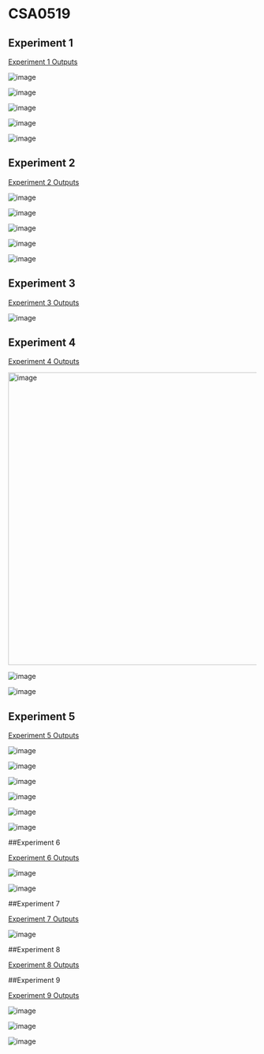 # CSA0519
## Experiment 1

[Experiment 1 Outputs](https://github.com/Monish1811/CSA0519/blob/main/Exp1)

![image](https://user-images.githubusercontent.com/112930023/191204556-f1a9ee38-93a3-40db-bd2c-d4038054ea32.png)

![image](https://user-images.githubusercontent.com/112930023/191208034-6ef32b4e-e0d2-4532-99de-ebbb7ad880ea.png)

![image](https://user-images.githubusercontent.com/112930023/191209999-2bdc2d73-91c0-4a5d-9a22-54d4c2c44b74.png)

![image](https://user-images.githubusercontent.com/112930023/191210500-82da1873-7aa4-4304-8c0a-6045a22ecfbb.png)

![image](https://user-images.githubusercontent.com/112930023/191210859-2a05febc-5a43-4932-bf37-30ba57ed98b8.png)

## Experiment 2

[Experiment 2 Outputs](https://github.com/Monish1811/CSA0519/blob/main/Exp2)

![image](https://user-images.githubusercontent.com/112930023/191272715-c7dcd175-bfc0-4f15-9cdc-993939e848d0.png)

![image](https://user-images.githubusercontent.com/112930023/191272761-bc155bda-2769-4fde-85d2-402a32e19613.png)

![image](https://user-images.githubusercontent.com/112930023/191272778-89d15d3c-8e08-49b5-a48f-68eaacff9e83.png)

![image](https://user-images.githubusercontent.com/112930023/191272835-daa33be2-bedf-4e61-9c76-26553db899f5.png)

![image](https://user-images.githubusercontent.com/112930023/191272898-eddbf826-4e0a-43d6-8874-21c07e2adb93.png)

## Experiment 3

[Experiment 3 Outputs](https://github.com/Monish1811/CSA0519/blob/main/Exp3)

![image](https://user-images.githubusercontent.com/112930023/191273269-e167b26c-1337-4699-87c6-07a39e2025e0.png)

## Experiment 4

[Experiment 4 Outputs](https://github.com/Monish1811/CSA0519/blob/main/Exp4)

<img width="593" alt="image" src="https://user-images.githubusercontent.com/112930023/191298252-fa936a83-a314-4272-9010-cf3b5d172d2b.png">

![image](https://user-images.githubusercontent.com/112930023/191296786-db1873f3-cb31-4710-aaf0-10abfe2e106a.png)

![image](https://user-images.githubusercontent.com/112930023/191296837-2e6698cd-1a50-4677-99db-08593de5e570.png)

## Experiment 5

[Experiment 5 Outputs](https://github.com/Monish1811/CSA0519/blob/main/Exp5)

![image](https://user-images.githubusercontent.com/112930023/191387654-4966b6e2-9796-4899-83c2-af0feeca2975.png)

![image](https://user-images.githubusercontent.com/112930023/191387691-396ffab5-d9ca-4429-8a0e-c711c655ef7d.png)

![image](https://user-images.githubusercontent.com/112930023/191387722-563fd252-2be1-4250-8188-07032bdf4942.png)

![image](https://user-images.githubusercontent.com/112930023/191387766-448231b5-8b97-4679-91ac-aaaecda2a16c.png)

![image](https://user-images.githubusercontent.com/112930023/191387809-5608851d-09d6-42a0-9783-bdc0f9617326.png)

![image](https://user-images.githubusercontent.com/112930023/191387839-70986d3e-3132-4844-8630-799e3934e3a0.png)

##Experiment 6

[Experiment 6 Outputs](https://github.com/Monish1811/CSA0519/blob/main/Exp6)

![image](https://user-images.githubusercontent.com/112930023/191387977-ccfe3892-d9f9-4739-916a-21e17397845f.png)

![image](https://user-images.githubusercontent.com/112930023/191388011-197993e2-8407-4416-96fe-af1e8dc49a4b.png)

##Experiment 7

[Experiment 7 Outputs](https://github.com/Monish1811/CSA0519/blob/main/Exp7)

![image](https://user-images.githubusercontent.com/112930023/191388120-171441ab-727c-40c7-870d-c29f0e06a3bc.png)

##Experiment 8

[Experiment 8 Outputs](https://github.com/Monish1811/CSA0519/blob/main/Exp8)



##Experiment 9

[Experiment 9 Outputs](https://github.com/Monish1811/CSA0519/blob/main/Exp9)

![image](https://user-images.githubusercontent.com/112930023/191426114-29dc0156-d58e-492f-b923-e1851603db0c.png)

![image](https://user-images.githubusercontent.com/112930023/191426164-2e9af9fe-36c5-4e4c-97f7-863ffe0ae2ea.png)

![image](https://user-images.githubusercontent.com/112930023/191426197-1e86d9b6-8cad-4018-aea6-fd51ece15d1e.png)







